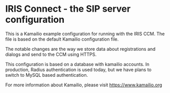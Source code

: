 IRIS Connect - the SIP server configuration
===========================================

This is a Kamailio example configuration for running with the IRIS CCM.
The file is based on the default Kamailio configuration file.

The notable changes are the way we store data about registrations and 
dialogs and send to the CCM using HTTPS. 

This configuration is based on a database with kamailio accounts.
In production, Radius authentication is used today, but we have
plans to switch to MySQL based authentication.

For more information about Kamailio, please 
visit https://www.kamailio.org
